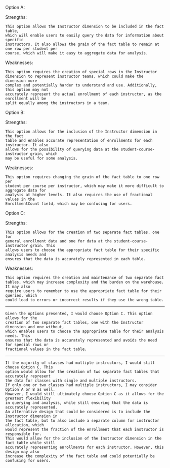 Option A:

Strengths:

    This option allows the Instructor dimension to be included in the fact table,
    which will enable users to easily query the data for information about specific
    instructors. It also allows the grain of the fact table to remain at one row per student per
    course, which will make it easy to aggregate data for analysis.
    
Weaknesses: 
    
    This option requires the creation of special rows in the Instructor
    dimension to represent instructor teams, which could make the dimension more
    complex and potentially harder to understand and use. Additionally, this option may not
    accurately represent the actual enrollment of each instructor, as the enrollment will be
    split equally among the instructors in a team.
    
    
Option B:


Strengths: 

    This option allows for the inclusion of the Instructor dimension in the fact
    table and enables accurate representation of enrollments for each instructor. It also
    allows for the possibility of querying data at the student-course-instructor grain, which
    may be useful for some analysis.
    
Weaknesses: 

    This option requires changing the grain of the fact table to one row per
    student per course per instructor, which may make it more difficult to aggregate data for
    analysis at higher levels. It also requires the use of fractional values in the
    EnrollmentCount field, which may be confusing for users.
    
Option C:

Strengths: 

    This option allows for the creation of two separate fact tables, one for
    general enrollment data and one for data at the student-course-instructor grain. This
    allows users to choose the appropriate fact table for their specific analysis needs and
    ensures that the data is accurately represented in each table.
    
Weaknesses: 

    This option requires the creation and maintenance of two separate fact
    tables, which may increase complexity and the burden on the warehouse. It may also
    require users to remember to use the appropriate fact table for their queries, which
    could lead to errors or incorrect results if they use the wrong table.
    
---------------------------------------------------------------------------------------------------------
    Given the options presented, I would choose Option C. This option allows for the
    creation of two separate fact tables, one with the Instructor dimension and one without,
    which enables users to choose the appropriate table for their analysis needs. This
    ensures that the data is accurately represented and avoids the need for special rows or
    fractional values in the fact table.
 
----------------------------------------------------------------------------------------------------------
    If the majority of classes had multiple instructors, I would still choose Option C. This
    option would allow for the creation of two separate fact tables that accurately represent
    the data for classes with single and multiple instructors.
    If only one or two classes had multiple instructors, I may consider Option A or B as well.
    However, I would still ultimately choose Option C as it allows for the greatest flexibility
    in querying and analysis, while still ensuring that the data is accurately represented.
    An alternative design that could be considered is to include the Instructor dimension in
    the fact table, but to also include a separate column for instructor allocation, which
    would represent the fraction of the enrollment that each instructor is responsible for.
    This would allow for the inclusion of the Instructor dimension in the fact table while still
    accurately representing enrollments for each instructor. However, this design may also
    increase the complexity of the fact table and could potentially be confusing for users.

